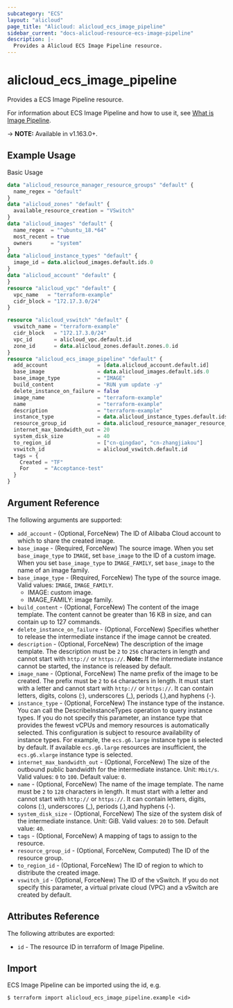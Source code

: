 ```yaml
---
subcategory: "ECS"
layout: "alicloud"
page_title: "Alicloud: alicloud_ecs_image_pipeline"
sidebar_current: "docs-alicloud-resource-ecs-image-pipeline"
description: |-
  Provides a Alicloud ECS Image Pipeline resource.
---
```


# alicloud\_ecs\_image\_pipeline

Provides a ECS Image Pipeline resource.

For information about ECS Image Pipeline and how to use it, see [What is Image Pipeline](https://www.alibabacloud.com/help/en/doc-detail/200427.html).

-> **NOTE:** Available in v1.163.0+.

## Example Usage

Basic Usage

```terraform
data "alicloud_resource_manager_resource_groups" "default" {
  name_regex = "default"
}
data "alicloud_zones" "default" {
  available_resource_creation = "VSwitch"
}
data "alicloud_images" "default" {
  name_regex  = "^ubuntu_18.*64"
  most_recent = true
  owners      = "system"
}
data "alicloud_instance_types" "default" {
  image_id = data.alicloud_images.default.ids.0
}
data "alicloud_account" "default" {
}
resource "alicloud_vpc" "default" {
  vpc_name   = "terraform-example"
  cidr_block = "172.17.3.0/24"
}

resource "alicloud_vswitch" "default" {
  vswitch_name = "terraform-example"
  cidr_block   = "172.17.3.0/24"
  vpc_id       = alicloud_vpc.default.id
  zone_id      = data.alicloud_zones.default.zones.0.id
}
resource "alicloud_ecs_image_pipeline" "default" {
  add_account                = [data.alicloud_account.default.id]
  base_image                 = data.alicloud_images.default.ids.0
  base_image_type            = "IMAGE"
  build_content              = "RUN yum update -y"
  delete_instance_on_failure = false
  image_name                 = "terraform-example"
  name                       = "terraform-example"
  description                = "terraform-example"
  instance_type              = data.alicloud_instance_types.default.ids.0
  resource_group_id          = data.alicloud_resource_manager_resource_groups.default.groups.0.id
  internet_max_bandwidth_out = 20
  system_disk_size           = 40
  to_region_id               = ["cn-qingdao", "cn-zhangjiakou"]
  vswitch_id                 = alicloud_vswitch.default.id
  tags = {
    Created = "TF"
    For     = "Acceptance-test"
  }
}
```

## Argument Reference

The following arguments are supported:

* `add_account` - (Optional, ForceNew) The ID of Alibaba Cloud account to which to share the created image.
* `base_image` - (Required, ForceNew) The source image. When you set `base_image_type` to `IMAGE`, set `base_image` to the ID of a custom image. When you set `base_image_type` to `IMAGE_FAMILY`, set `base_image` to the name of an image family.
* `base_image_type` - (Required, ForceNew) The type of the source image. Valid values: `IMAGE`, `IMAGE_FAMILY`.
  - IMAGE: custom image.
  - IMAGE_FAMILY: image family.
* `build_content` - (Optional, ForceNew) The content of the image template. The content cannot be greater than 16 KB in size, and can contain up to 127 commands.
* `delete_instance_on_failure` - (Optional, ForceNew) Specifies whether to release the intermediate instance if the image cannot be created.
* `description` - (Optional, ForceNew) The description of the image template. The description must be `2` to `256` characters in length and cannot start with `http://` or `https://`. **Note:** If the intermediate instance cannot be started, the instance is released by default.
* `image_name` - (Optional, ForceNew) The name prefix of the image to be created. The prefix must be `2` to `64` characters in length. It must start with a letter and cannot start with `http://` or `https://`. It can contain letters, digits, colons (:), underscores (_), periods (.),and hyphens (-).
* `instance_type` - (Optional, ForceNew) The instance type of the instance. You can call the DescribeInstanceTypes operation to query instance types. If you do not specify this parameter, an instance type that provides the fewest vCPUs and memory resources is automatically selected. This configuration is subject to resource availability of instance types. For example, the `ecs.g6.large` instance type is selected by default. If available `ecs.g6.large` resources are insufficient, the `ecs.g6.xlarge` instance type is selected.
* `internet_max_bandwidth_out` - (Optional, ForceNew) The size of the outbound public bandwidth for the intermediate instance. Unit: `Mbit/s`. Valid values: `0` to `100`. Default value: `0`.
* `name` - (Optional, ForceNew) The name of the image template. The name must be `2` to `128` characters in length. It must start with a letter and cannot start with `http://` or `https://`. It can contain letters, digits, colons (:), underscores (_), periods (.),and hyphens (-).
* `system_disk_size` - (Optional, ForceNew) The size of the system disk of the intermediate instance. Unit: GiB. Valid values: `20` to `500`. Default value: `40`.
* `tags` - (Optional, ForceNew) A mapping of tags to assign to the resource.
* `resource_group_id` - (Optional, ForceNew, Computed) The ID of the resource group.
* `to_region_id` - (Optional, ForceNew) The ID of region to which to distribute the created image.
* `vswitch_id` - (Optional, ForceNew) The ID of the vSwitch. If you do not specify this parameter, a virtual private cloud (VPC) and a vSwitch are created by default.

## Attributes Reference

The following attributes are exported:

* `id` - The resource ID in terraform of Image Pipeline.

## Import

ECS Image Pipeline can be imported using the id, e.g.

```shell
$ terraform import alicloud_ecs_image_pipeline.example <id>
```
